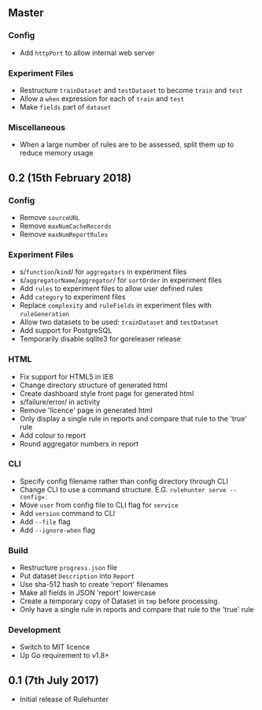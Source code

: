 ## Master

### Config
 * Add `httpPort` to allow internal web server

### Experiment Files
 * Restructure `trainDataset` and `testDataset` to become `train` and `test`
 * Allow a `when` expression for each of `train` and `test`
 * Make `fields` part of `dataset`

### Miscellaneous
 * When a large number of rules are to be assessed, split them up to reduce
   memory usage


## 0.2 (15th February 2018)

### Config

 * Remove `sourceURL`
 * Remove `maxNumCacheRecords`
 * Remove `maxNumReportRules`

### Experiment Files

 * s/`function`/`kind`/ for `aggregators` in experiment files
 * s/`aggregatorName`/`aggregator`/ for `sortOrder` in experiment files
 * Add `rules` to experiment files to allow user defined rules
 * Add `category` to experiment files
 * Replace `complexity` and `ruleFields` in experiment files
   with `ruleGeneration`
 * Allow two datasets to be used: `trainDataset` and `testDataset`
 * Add support for PostgreSQL
 * Temporarily disable sqlite3 for goreleaser release

### HTML

 * Fix support for HTML5 in IE8
 * Change directory structure of generated html
 * Create dashboard style front page for generated html
 * s/failure/error/ in activity
 * Remove 'licence' page in generated html
 * Only display a single rule in reports and compare that rule to the 'true'
   rule
 * Add colour to report
 * Round aggregator numbers in report

### CLI

 * Specify config filename rather than config directory through CLI
 * Change CLI to use a command structure. E.G. `rulehunter serve --config=.`
 * Move `user` from config file to CLI flag for `service`
 * Add `version` command to CLI
 * Add `--file` flag
 * Add `--ignore-when` flag

### Build

 * Restructure `progress.json` file
 * Put dataset `Description` into `Report`
 * Use sha-512 hash to create 'report' filenames
 * Make all fields in JSON 'report' lowercase
 * Create a temporary copy of Dataset in `tmp` before processing.
 * Only have a single rule in reports and compare that rule to the 'true' rule

### Development

 * Switch to MIT licence
 * Up Go requirement to v1.8+


## 0.1 (7th July 2017)

 * Initial release of Rulehunter
